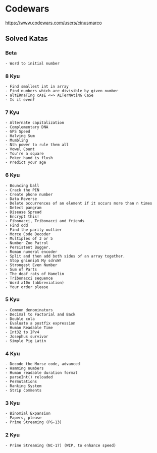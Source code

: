 # Codewars

https://www.codewars.com/users/cinusmarco

## Solved Katas

### Beta
    - Word to initial number
### 8 Kyu
    - Find smallest int in array
    - Find numbers which are divisible by given number
    - altERnaTIng cAsE <=> ALTerNAtiNG CaSe
    - Is it even?
### 7 Kyu
    - Alternate capitalization
    - Complementary DNA
    - GPS Speed
    - Halving Sum
    - Mumbling
    - Nth power to rule them all
    - Vowel Count
    - You're a square
    - Poker hand is flush
    - Predict your age
### 6 Kyu
    - Bouncing ball
    - Crack the PIN
    - Create phone number
    - Data Reverse
    - Delete occurrences of an element if it occurs more than n times
    - Detect pangram
    - Disease Spread
    - Encrypt this!
    - Fibonacci, Tribonacci and friends
    - Find odd
    - Find the parity outlier
    - Morce Code Decoder
    - Multiples of 3 or 5
    - Number Zoo Patrol
    - Persistent Bugger.
    - Roman numeral encoder
    - Split and then add both sides of an array together.
    - Stop gninnipS My sdroW!
    - Strongest Even Number
    - Sum of Parts
    - The deaf rats of Hamelin
    - Tribonacci sequence
    - Word a10n (abbreviation)
    - Your order please
### 5 Kyu
    - Common denominators
    - Decimal to Factorial and Back
    - Double cola
    - Evaluate a postfix expression
    - Human Readable Time
    - Int32 to IPv4
    - Josephus survivor
    - Simple Pig Latin
### 4 Kyu
    - Decode the Morse code, advanced
    - Hamming numbers
    - Human readable duration format
    - parseInt() reloaded
    - Permutations
    - Ranking System
    - Strip comments
### 3 Kyu
    - Binomial Expansion
    - Papers, please
    - Prime Streaming (PG-13)
### 2 Kyu
    - Prime Streaming (NC-17) (WIP, to enhance speed)



